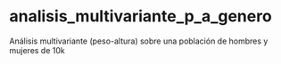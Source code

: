 # analisis_multivariante_p_a_genero
Análisis multivariante (peso-altura) sobre una población de hombres y mujeres de 10k
